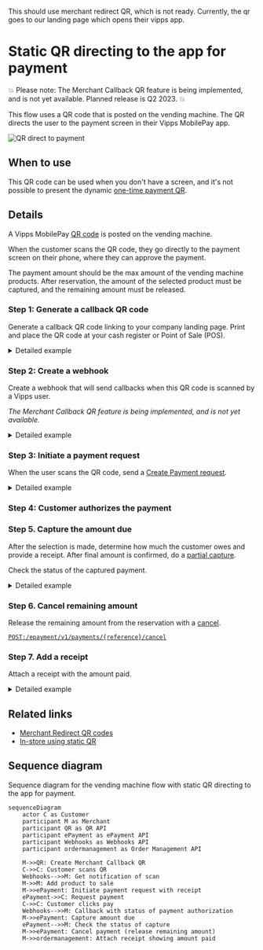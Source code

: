 <!-- START_METADATA
---
title: Static QR directing to the app for payment
sidebar_label: Static QR direct to the app for payment
sidebar_position: 20
pagination_next: null
pagination_prev: null
draft: true
---

import AUTHORIZEPAYMENT from '../_common/_customer_authorizes_epayment.md'
END_METADATA -->


This should use merchant redirect QR, which is not ready.
 Currently, the qr goes to our landing page which opens their vipps app.




# Static QR directing to the app for payment



💥 Please note: The Merchant Callback QR feature is being implemented, and is not yet available. Planned release is Q2 2023. 💥


This flow uses a QR code that is posted on the vending machine. The QR directs the user to the payment screen in their Vipps MobilePay app.

![QR direct to payment](images/1_qr_direct_to_payment.png)

## When to use

This QR code can be used when you don't have a screen, and it's not possible to present the dynamic [one-time payment QR](one-time-payment.md).

## Details

A Vipps MobilePay [QR code](https://developer.vippsmobilepay.com/docs/APIs/qr-api/vipps-qr-api#merchant-redirect-qr-codes) is posted on the vending machine.

When the customer scans the QR code, they go directly to the payment screen on their phone, where they can approve the payment.

The payment amount should be the max amount of the vending machine products. After reservation, the amount of the selected product must be captured, and the remaining amount must be released.

### Step 1: Generate a callback QR code

Generate a callback QR code linking to your company landing page.
Print and place the QR code at your cash register or Point of Sale (POS).


<details>
<summary>Detailed example</summary>
<div>

The QR code contains a `Id` that connects it to a specific POS or cash register in your store.

Here is an example HTTP PUT:

[`PUT:/qr/v1/merchant-callback/{merchantQrId}`](https://developer.vippsmobilepay.com/api/qr/#operation/CreateMerchantRedirectQr)


```json
{
  "locationDescription": "pos_2345",
}
```

</div>
</details>


### Step 2: Create a webhook

Create a webhook that will send callbacks when this QR code is scanned by a Vipps user.

*The Merchant Callback QR feature is being implemented, and is not yet available.*

<details>
<summary>Detailed example</summary>
<div>


Here is an example HTTP POST:

[`POST:/webhooks/v1/webhooks`](https://developer.vippsmobilepay.com/api/webhooks/#tag/v1/paths/~1v1~1webhooks/post)

```json
{  
    "url": "<CALLBACK-URL>", 
    "events": [<future event is to be provided>] 
}
```

</div>
</details>


### Step 3: Initiate a payment request

When the user scans the QR code, send a
[Create Payment request](https://developer.vippsmobilepay.com/api/epayment/#tag/CreatePayments/operation/createPayment).


<details>
<summary>Detailed example</summary>
<div>

Specify the amount of the most expensive item in your vending machine so that any selection they make can be successful.

Specify `"customerInteraction": "CUSTOMER_PRESENT"`.
Specify `"userFlow": "WEB_REDIRECT"` to redirect user to the app.

Here is an example HTTP POST:

[`POST:/epayment/v1/payments`](https://developer.vippsmobilepay.com/api/epayment#tag/CreatePayments/operation/createPayment)

With body:

```json
{
  "amount": {
    "value": 5000,
    "currency": "NOK"
  },
  "paymentMethod": {
    "type": "WALLET"
  },
  "customer": {
    "customerToken": "123456789"
  },
  "customerInteraction": "CUSTOMER_PRESENT",
  "reference": 2486791679658155992,
  "userFlow": "WEB_REDIRECT",
  "returnUrl": "http://example.com/redirect?reference=2486791679658155992",
  "paymentDescription": "Vending machine purchase"
}
```

</div>
</details>

### Step 4: Customer authorizes the payment

<AUTHORIZEPAYMENT />

### Step 5. Capture the amount due

After the selection is made, determine how much the customer owes and provide a receipt.
After final amount is confirmed, do a
[partial capture](https://developer.vippsmobilepay.com/docs/APIs/epayment-api/operations/capture#partial-capture).

Check the status of the captured payment.

<details>
<summary>Detailed example</summary>
<div>

[`POST:/epayment/v1/payments/{reference}/capture`](https://developer.vippsmobilepay.com/api/epayment/#tag/AdjustPayments/operation/capturePayment)

With body:

```json
{
  "modificationAmount": {
    "value": 3000,
    "currency": "NOK"
  }
}
```

</div>
</details>

### Step 6. Cancel remaining amount

Release the remaining amount from the reservation with a
[cancel](https://developer.vippsmobilepay.com/docs/APIs/epayment-api/operations/cancel#cancel-after-a-partial-capture).

[`POST:/epayment/v1/payments/{reference}/cancel`](https://developer.vippsmobilepay.com/api/epayment/#tag/AdjustPayments/operation/capturePayment)

### Step 7. Add a receipt

Attach a receipt with the amount paid.

<details>
<summary>Detailed example</summary>
<div>

Here is an example HTTP POST:

[`POST:/order-management/v2/{paymentType}/receipts/{orderId}`](https://developer.vippsmobilepay.com/api/order-management/#operation/postReceiptV2)

For `paymentType`, use `eCom` for eCom or ePayment payments.
For `orderId`, use the `chargeId` of the charge.

Body:

```json
{
  "orderLines": [
      {
        "name": "Fanta",
        "id": "21231211",
        "totalAmount": 3000,
        "totalAmountExcludingTax": 2250,
        "totalTaxAmount": 750,
        "taxPercentage": 25,
      },
    ],
    "bottomLine": {
      "currency": "NOK",
      "posId": "vending_machine_12345"
    }
}
```

</div>
</details>

## Related links

* [Merchant Redirect QR codes](https://developer.vippsmobilepay.com/docs/APIs/qr-api/vipps-qr-api/#merchant-callback-qr-codes)
* [In-store using static QR](../static-qr-at-pos/README.md)

## Sequence diagram

Sequence diagram for the vending machine flow with static QR directing to the app for payment.

``` mermaid
sequenceDiagram
    actor C as Customer
    participant M as Merchant
    participant QR as QR API
    participant ePayment as ePayment API
    participant Webhooks as Webhooks API
    participant ordermanagement as Order Management API

    M->>QR: Create Merchant Callback QR
    C->>C: Customer scans QR
    Webhooks-->>M: Get notification of scan
    M->>M: Add product to sale
    M->>ePayment: Initiate payment request with receipt
    ePayment->>C: Request payment
    C->>C: Customer clicks pay
    Webhooks-->>M: Callback with status of payment authorization
    M->>ePayment: Capture amount due
    ePayment-->>M: Check the status of capture
    M->>ePayment: Cancel payment (release remaining amount)
    M->>ordermanagement: Attach receipt showing amount paid
```
